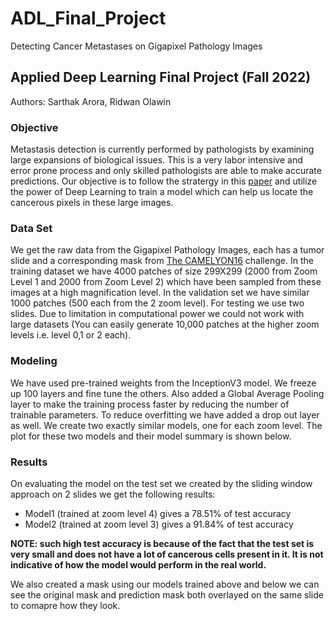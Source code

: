 # ADL_Final_Project
Detecting Cancer Metastases on Gigapixel Pathology Images 

## Applied Deep Learning Final Project (Fall 2022)
Authors: Sarthak Arora, Ridwan Olawin

### Objective

Metastasis detection is currently performed by pathologists by examining large expansions of biological issues. This is a very labor intensive and error prone process and only skilled pathologists are able to make accurate predictions. Our objective is to follow the stratergy in this [paper](https://arxiv.org/pdf/1703.02442.pdf) and utilize the power of Deep Learning to train a model which can help us locate the cancerous pixels in these large images.

### Data Set
We get the raw data from the Gigapixel Pathology Images, each has a tumor slide and a corresponding mask from [The CAMELYON16](https://arxiv.org/pdf/1703.02442.pdf) challenge. In the training dataset we have 4000 patches of size 299X299 (2000 from Zoom Level 1 and 2000 from Zoom Level 2) which have been sampled from these images at a high magnification level. In the validation set we have similar 1000 patches (500 each from the 2 zoom level). For testing we use two slides. Due to limitation in computational power we could not work with large datasets (You can easily generate 10,000 patches at the higher zoom levels i.e. level 0,1 or 2 each). 

### Modeling
We have used pre-trained weights from the InceptionV3 model. We freeze up 100 layers and fine tune the others. Also added a Global Average Pooling layer to make the training process faster by reducing the number of trainable parameters. To reduce overfitting we have added a drop out layer as well. We create two exactly similar models, one for each zoom level. The plot for these two models and their model summary is shown below. 

### Results
On evaluating the model on the test set we created by the sliding window approach on 2 slides we get the following results:
* Model1 (trained at zoom level 4) gives a 78.51% of test accuracy
* Model2 (trained at zoom level 3) gives a 91.84% of test accuracy

**NOTE: such high test accuracy is because of the fact that the test set is very small and does not have a lot of cancerous cells present in it. It is not indicative of how the model would perform in the real world.**

We also created a mask using our models trained above and below we can see the original mask and prediction mask both overlayed on the same slide to comapre how they look. 




